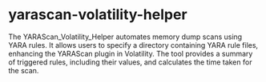# yarascan-volatility-helper
 The YARAScan_Volatility_Helper automates memory dump scans using YARA rules. It allows users to specify a directory containing YARA rule files, enhancing the YARAScan plugin in Volatility. The tool provides a summary of triggered rules, including their values, and calculates the time taken for the scan. 
